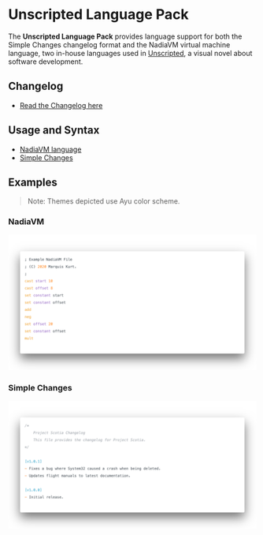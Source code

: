 # Unscripted Language Pack

The **Unscripted Language Pack** provides language support for both the Simple Changes changelog format and the NadiaVM virtual machine language, two in-house languages used in [Unscripted](https://unscripted.marquiskurt.net), a visual novel about software development.

## Changelog

- [Read the Changelog here](https://github.com/UnscriptedVN/langpack/blob/root/CHANGELOG.changes)

## Usage and Syntax

- [NadiaVM language](https://fira.marquiskurt.net/implementation.html#commands)
- [Simple Changes](https://github.com/UnscriptedVN/simplechanges#syntax)

## Examples

> Note: Themes depicted use Ayu color scheme.

### NadiaVM

![NadiaVM example](https://github.com/UnscriptedVN/langpack/blob/root/example2.png?raw=true)

### Simple Changes

![Simple Changes Example](https://github.com/UnscriptedVN/langpack/blob/root/example1.png?raw=true)

